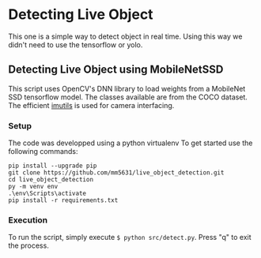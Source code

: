 # Detecting Live Object
This one is a simple way to detect object in real time. Using this way we didn't need to use the tensorflow or yolo.


## Detecting Live Object using MobileNetSSD
This script uses OpenCV's DNN library to load weights from a MobileNet SSD tensorflow model.
The classes available are from the COCO dataset. 
The efficient [imutils](https://github.com/jrosebr1/imutils) is used for camera interfacing. 


### Setup
The code was developped using a python virtualenv
To get started use the following commands:
```
pip install --upgrade pip
git clone https://github.com/mm5631/live_object_detection.git
cd live_object_detection
py -m venv env
.\env\Scripts\activate
pip install -r requirements.txt
```

### Execution
To run the script, simply execute ```$ python src/detect.py```.
Press "q" to exit the process.


